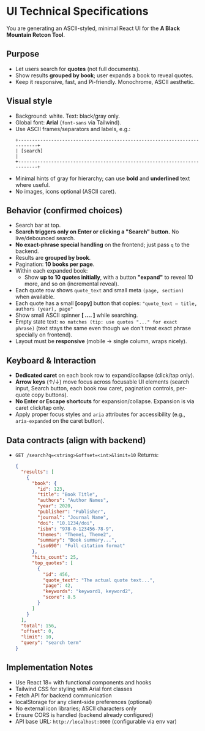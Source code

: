 # UI Technical Specifications

You are generating an ASCII-styled, minimal React UI for the **A Black Mountain Retcon Tool**.

## Purpose
- Let users search for **quotes** (not full documents).
- Show results **grouped by book**; user expands a book to reveal quotes.
- Keep it responsive, fast, and Pi-friendly. Monochrome, ASCII aesthetic.

## Visual style
- Background: white. Text: black/gray only.
- Global font: **Arial** (`font-sans` via Tailwind).
- Use ASCII frames/separators and labels, e.g.:
  ```
  +--------------------------------------------------------------------------+
  | [search]                                                                 |
  +--------------------------------------------------------------------------+
  ```
- Minimal hints of gray for hierarchy; can use **bold** and **underlined** text where useful.
- No images, icons optional (ASCII caret).

## Behavior (confirmed choices)
- Search bar at top.
- **Search triggers only on Enter or clicking a "Search" button.** No live/debounced search.
- **No exact-phrase special handling** on the frontend; just pass `q` to the backend.
- Results are **grouped by book**.
- Pagination: **10 books per page**.
- Within each expanded book:
  - Show **up to 10 quotes initially**, with a button **"expand"** to reveal 10 more, and so on (incremental reveal).
- Each quote row shows `quote_text` and small meta `(page, section)` when available.
- Each quote has a small **[copy]** button that copies:
  `"quote_text — title, authors (year), page"`
- Show small ASCII spinner **[ .... ]** while searching.
- Empty state text: `no matches (tip: use quotes "..." for exact phrase)` (text stays the same even though we don't treat exact phrase specially on frontend).
- Layout must be **responsive** (mobile → single column, wraps nicely).

## Keyboard & Interaction
- **Dedicated caret** on each book row to expand/collapse (click/tap only).
- **Arrow keys** (↑/↓) move focus across focusable UI elements (search input, Search button, each book row caret, pagination controls, per-quote copy buttons).
- **No Enter or Escape shortcuts** for expansion/collapse. Expansion is via caret click/tap only.
- Apply proper focus styles and `aria` attributes for accessibility (e.g., `aria-expanded` on the caret button).

## Data contracts (align with backend)
- `GET /search?q=<string>&offset=<int>&limit=10`
  Returns:
  ```json
  {
    "results": [
      {
        "book": {
          "id": 123,
          "title": "Book Title",
          "authors": "Author Names",
          "year": 2020,
          "publisher": "Publisher",
          "journal": "Journal Name",
          "doi": "10.1234/doi",
          "isbn": "978-0-123456-78-9",
          "themes": "Theme1, Theme2",
          "summary": "Book summary...",
          "iso690": "Full citation format"
        },
        "hits_count": 25,
        "top_quotes": [
          {
            "id": 456,
            "quote_text": "The actual quote text...",
            "page": 42,
            "keywords": "keyword1, keyword2",
            "score": 8.5
          }
        ]
      }
    ],
    "total": 156,
    "offset": 0,
    "limit": 10,
    "query": "search term"
  }
  ```

## Implementation Notes
- Use React 18+ with functional components and hooks
- Tailwind CSS for styling with Arial font classes
- Fetch API for backend communication
- localStorage for any client-side preferences (optional)
- No external icon libraries; ASCII characters only
- Ensure CORS is handled (backend already configured)
- API base URL: `http://localhost:8000` (configurable via env var)